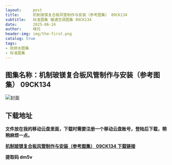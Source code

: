 ```yaml
---
layout:     post
title:      机制玻镁复合板风管制作与安装（参考图集） 09CK134
subtitle:   标准图集 暖通空调图集 09CK134
date:       2025-06-24
author:     峰兄
header-img: img/the-first.png
catalog: true
tags:
- 给排水图集
- 标准图集
---
```

## 图集名称：机制玻镁复合板风管制作与安装（参考图集） 09CK134
![封面](https://pic1.imgdb.cn/item/6858f5a158cb8da5c864efa8.jpg)


## 下载地址 ##
**文件放在我的移动云盘里面，下载时需要注册一个移动云盘账号，登陆后下载，稍稍麻烦一点。**  
  
[**机制玻镁复合板风管制作与安装（参考图集） 09CK134 下载链接**](https://caiyun.139.com/w/i/2nQQVWWpKXTtw)


**提取码 dm5v**

